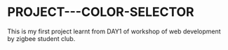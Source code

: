 # PROJECT---COLOR-SELECTOR
This is my first project learnt from DAY1 of workshop of web development by zigbee student club.
